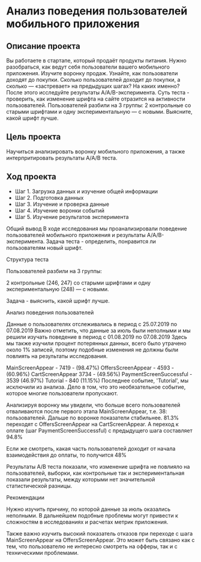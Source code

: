 # Анализ поведения пользователей мобильного приложения


## Описание проекта
Вы работаете в стартапе, который продаёт продукты питания. Нужно разобраться, как ведут себя пользователи вашего мобильного приложения. 
Изучите воронку продаж. Узнайте, как пользователи доходят до покупки. Сколько пользователей доходит до покупки, а сколько — «застревает» на предыдущих шагах? На каких именно?
После этого исследуйте результаты A/A/B-эксперимента. Суть теста -  проверить, как изменение шрифта на сайте отразится на активности пользователей.
Пользователей разбили на 3 группы: 2 контрольные со старыми шрифтами и одну экспериментальную — с новыми. Выясните, какой шрифт лучше.

## Цель проекта
Научиться анализировать воронку мобильного приложения, а также интерпритировать результаты A/A/B теста. 

## Ход проекта
- Шаг 1. Загрузка данных и изучение общей информации
- Шаг 2. Подготовка данных
- Шаг 3. Изучение и проверка данные
- Шаг 4. Изучение воронки событий
- Шаг 5. Изучение результатов эксперимента

Общий вывод
В ходе исследования мы проанализировали поведение пользователей мобильного приложения и результаты A/A/B-эксперимента. Задача теста - определить, понравится ли пользователям новый шрифт.

Структура теста

Пользователей разбили на 3 группы:

2 контрольные (246, 247) со старыми шрифтами и одну экспериментальную (248) — с новыми.

Задача - выяснить, какой шрифт лучше.

Анализ поведения пользователей

Данные о пользователях отслеживались в период с 25.07.2019 по 07.08.2019 Важно отметить, что данные за июль были неполными и мы решили изучать поведение в период с 01.08.2019 по 07.08.2019 Здесь мы также изучили процент потерянных данных, всего было утрачено около 1% записей, поэтому подобные изменения не должны были повлиять на результаты исследования.

MainScreenAppear - 7419 - (98.47%)
OffersScreenAppear - 4593 - (60.96%)
CartScreenAppear 3734 - (49.56%)
PaymentScreenSuccessful - 3539 (46.97%)
Tutorial - 840 (11.15%)
Последнее событие, 'Tutorial', мы исключили из анализа. Дело в том, что это необязательное событие, которое многие пользователи пропускают.

Анализируя воронку мы увидели, что больше всего пользователей отваливаются после первого этапа MainScreenAppear, т.е. 38: пользователей. Дальше по воронке показатели стабильнее. 81.3% переходят с OffersScreenAppear на CartScreenAppear. А переход к оплате (шаг PaymentScreenSuccessful) с предыдущего шага составляет 94.8%

Если же смотреть, какая часть пользователей доходит от начала взаимодействия до оплаты, то получится 48%

Результаты A/B теста показали, что изменение шрифта не повлияло на пользователей, выборки, как контрольные так и экспериментальная показали результаты, между которыми нет значительной статистической разницы.

Рекомендации

Нужно изучить причину, по которой данные за июль оказались неполными. В дальнейшем подобные проблемы могут привести к сложностям в исследованиях и расчетах метрик приложения.

Также важно изучить высокий показатель отказов при переходе с шага MainScreenAppear на OffersScreenAppear. Это может быть связано как с тем, что пользователю не интересно смотреть на офферы, так и с техническими проблемами.
